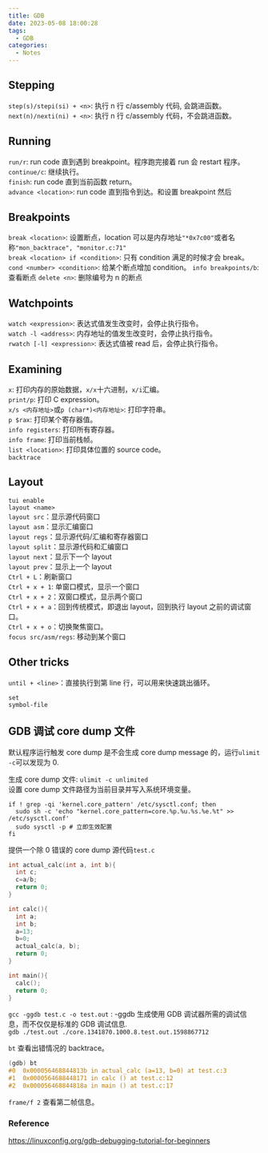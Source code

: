 ```yaml
---
title: GDB
date: 2023-05-08 18:00:28
tags:
  - GDB
categories:
  - Notes
---
```


## Stepping

`step(s)/stepi(si) + <n>`: 执行 n 行 c/assembly 代码, 会跳进函数。  
`next(n)/nexti(ni) + <n>`: 执行 n 行 c/assembly 代码，不会跳进函数。

## Running

`run/r`: run code 直到遇到 breakpoint。程序跑完接着 run 会 restart 程序。  
`continue/c`: 继续执行。  
`finish`: run code 直到当前函数 return。  
`advance <location>`: run code 直到指令到达<location>。和设置 breakpoint 然后

## Breakpoints

`break <location>`: 设置断点，location 可以是内存地址`"*0x7c00"`或者名称`"mon_backtrace", "monitor.c:71"`  
`break <location> if <condition>`: 只有 condition 满足的时候才会 break。  
`cond <number> <condition>`: 给某个断点增加 condition。
`info breakpoints/b`: 查看断点
`delete <n>`: 删除编号为 n 的断点

## Watchpoints

`watch <expression>`: 表达式值发生改变时，会停止执行指令。  
`watch -l <address>`: 内存地址的值发生改变时，会停止执行指令。  
`rwatch [-l] <expression>`: 表达式值被 read 后，会停止执行指令。

## Examining

`x`: 打印内存的原始数据，`x/x`十六进制，`x/i`汇编。  
`print/p`: 打印 C expression。  
`x/s <内存地址>`或`p (char*)<内存地址>`: 打印字符串。  
`p $rax`: 打印某个寄存器值。  
`info registers`: 打印所有寄存器。  
`info frame`: 打印当前栈帧。  
`list <location>`: 打印具体位置的 source code。  
`backtrace`

## Layout

`tui enable`  
`layout <name>`  
`layout src`：显示源代码窗口  
`layout asm`：显示汇编窗口  
`layout regs`：显示源代码/汇编和寄存器窗口  
`layout split`：显示源代码和汇编窗口  
`layout next`：显示下一个 layout  
`layout prev`：显示上一个 layout  
`Ctrl + L`：刷新窗口  
`Ctrl + x + 1`: 单窗口模式，显示一个窗口  
`Ctrl + x + 2`：双窗口模式，显示两个窗口  
`Ctrl + x + a`：回到传统模式，即退出 layout，回到执行 layout 之前的调试窗口。  
`Ctrl + x + o`：切换聚焦窗口。  
`focus src/asm/regs`: 移动到某个窗口

## Other tricks

`until + <line>`：直接执行到第 line 行，可以用来快速跳出循环。

`set`  
`symbol-file`

## GDB 调试 core dump 文件

默认程序运行触发 core dump 是不会生成 core dump message 的，运行`ulimit -c`可以发现为 0.

生成 core dump 文件: `ulimit -c unlimited`  
设置 core dump 文件路径为当前目录并写入系统环境变量。

```shell
if ! grep -qi 'kernel.core_pattern' /etc/sysctl.conf; then
  sudo sh -c 'echo "kernel.core_pattern=core.%p.%u.%s.%e.%t" >> /etc/sysctl.conf'
  sudo sysctl -p # 立即生效配置
fi
```

提供一个除 0 错误的 core dump 源代码`test.c`

```c++
int actual_calc(int a, int b){
  int c;
  c=a/b;
  return 0;
}

int calc(){
  int a;
  int b;
  a=13;
  b=0;
  actual_calc(a, b);
  return 0;
}

int main(){
  calc();
  return 0;
}
```

`gcc -ggdb test.c -o test.out` : -ggdb 生成使用 GDB 调试器所需的调试信息，而不仅仅是标准的 GDB 调试信息.  
`gdb ./test.out ./core.1341870.1000.8.test.out.1598867712`

`bt` 查看出错情况的 backtrace。

```c++
(gdb) bt
#0  0x000056468844813b in actual_calc (a=13, b=0) at test.c:3
#1  0x0000564688448171 in calc () at test.c:12
#2  0x000056468844818a in main () at test.c:17
```

`frame/f 2` 查看第二帧信息。

### Reference

https://linuxconfig.org/gdb-debugging-tutorial-for-beginners
